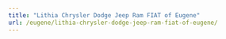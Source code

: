```yaml
---
title: "Lithia Chrysler Dodge Jeep Ram FIAT of Eugene"
url: /eugene/lithia-chrysler-dodge-jeep-ram-fiat-of-eugene/
---
```

